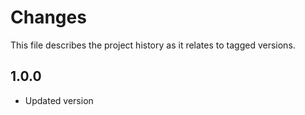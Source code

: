 # Changes
This file describes the project history as it relates to tagged versions.

## 1.0.0
- Updated version
